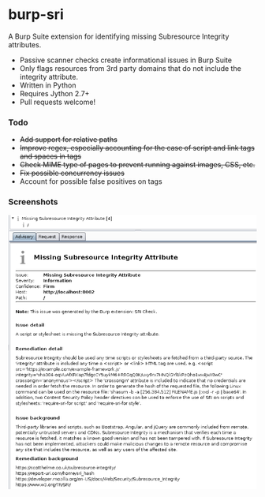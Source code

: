 # burp-sri

A Burp Suite extension for identifying missing Subresource Integrity attributes.

* Passive scanner checks create informational issues in Burp Suite
* Only flags resources from 3rd party domains that do not include the integrity attribute.
* Written in Python
* Requires Jython 2.7+
* Pull requests welcome!

### Todo

* ~~Add support for relative paths~~
* ~~Improve regex, especially accounting for the case of script and link tags and spaces in tags~~
* ~~Check MIME type of pages to prevent running against images, CSS, etc.~~
* ~~Fix possible concurrency issues~~
* Account for possible false positives on <link> tags

### Screenshots
![Example Issue](screenshots/screenshot01.png)
